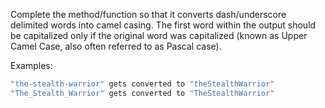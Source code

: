 Complete the method/function so that it converts dash/underscore delimited words into camel casing. The first word within the output should be capitalized only if the original word was capitalized (known as Upper Camel Case, also often referred to as Pascal case).

Examples:

``` javascript
"the-stealth-warrior" gets converted to "theStealthWarrior"
"The_Stealth_Warrior" gets converted to "TheStealthWarrior" 
```
